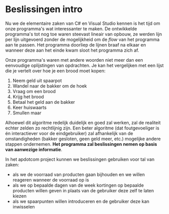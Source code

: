 # Beslissingen intro

Nu we de elementaire zaken van C\# en Visual Studio kennen is het tijd om onze programma's wat interessanter te maken. De ontwikkelde programma's tot nog toe waren steevast lineair van opbouw, ze werden lijn per lijn uitgevoerd zonder de mogelijkheid om de _flow_ van het programma aan te passen. Het programma doorliep de lijnen braaf na elkaar en wanneer deze aan het einde kwam sloot het programma zich af.

Onze programma's waren met andere woorden niet meer dan een eenvoudige oplijstingen van opdrachten. Je kan het vergelijken met een lijst die je vertelt over hoe je een brood moet kopen:

1. Neem geld uit spaarpot
2. Wandel naar de bakker om de hoek
3. Vraag om een brood
4. Krijg het brood
5. Betaal het geld aan de bakker
6. Keer huiswaarts
7. Smullen maar

Alhoewel dit algoritme redelijk duidelijk en goed zal werken, zal de realiteit echter zelden zo rechtlijnig zijn. Een beter algoritme \(dat foutgevoeliger is én interactiever voor de eindgebruiker\) zal afhankelijk van de omstandigheden \(bakker gesloten, geen geld meer, etc.\) mogelijke andere stappen ondernemen. **Het programma zal beslissingen nemen op basis van aanwezige informatie**.

In het apdotcom project kunnen we beslissingen gebruiken voor tal van zaken:

* als we de voorraad van producten gaan bijhouden en we willen reageren wanneer de voorraad op is
* als we op bepaalde dagen van de week kortingen op bepaalde producten willen geven in plaats van de gebruiker deze zelf te laten kiezen
* als we spaarpunten willen introduceren en de gebruiker deze kan inwisselen

